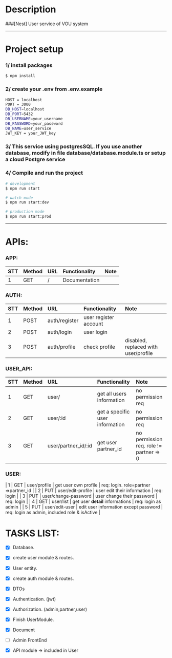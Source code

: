 
# Description
###[Nest] User service of VOU system
***
# Project setup
### 1/ install packages
```bash
$ npm install
```
### 2/ create your .env from .env.example
```bash
HOST = localhost
PORT = 3000
DB_HOST=localhost
DB_PORT=5432
DB_USERNAME=your_username
DB_PASSWORD=your_password
DB_NAME=user_service
JWT_KEY = your_JWT_key
```
### 3/ This service using postgresSQL. If you use another database, modify in file database/database.module.ts or setup a cloud Postgre service
### 4/ Compile and run the project

```bash
# development
$ npm run start

# watch mode
$ npm run start:dev

# production mode
$ npm run start:prod
```

***
# APIs:
### APP:
| STT | Method | URL  | Functionality   | Note                        |
| :-- | :----- | :--- | :-------------- | :-------------------------- |
| 1   | GET    | /    | Documentation   |                             |

### AUTH:
| STT | Method | URL           | Functionality         | Note                                   |
| :-- | :----- | :------------ | :-------------------- | :------------------------------------- |
| 1   | POST   | auth/register | user register account |                                        |
| 2   | POST   | auth/login    | user login            |                                        |
| 3   | POST   | auth/profile  | check profile         | disabled, replaced with user/profile   |

### USER_API:
| STT | Method | URL                   | Functionality                                  | Note                                    |
| :-- | :----- | :-------------------- | :------------------------------------------    | :-------------------------------------- |
| 1   | GET    | user/                 | get all users information                      | no permission req                       |
| 2   | GET    | user/:id              | get a specific user information                | no permission req                       |
| 3   | GET    | user/partner_id/:id   | get user partner_id                            | no permission req. role != partner => 0 |
### USER:
| 1   | GET    | user/profile          | get user own profile                           | req: login. role=partner =>partner_id   |
| 2   | PUT    | user/edit-profile     | user edit their information                    | req: login                              |
| 3   | PUT    | user/change-password  | user change their password                     | req: login                              |
| 4   | GET    | user/list             | get user **detail** informations               | req: login as admin                     |
| 5   | PUT    | user/edit-user        | edit user information except password          | req: login as admin, included role & isActive  |

# TASKS LIST:
- [x] Database.
- [x] create user module & routes.
- [x] User entity.
- [x] create auth module & routes.
- [x] DTOs
- [x] Authentication. (jwt)
- [x] Authorization. (admin,partner,user)
- [x] Finish UserModule.
- [x] Document
- [ ] Admin FrontEnd
- [x] API module -> included in User

